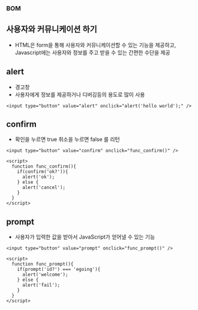 ### BOM

## 사용자와 커뮤니케이션 하기
- HTML은 form을 통해 사용자와 커뮤니케이션할 수 있는 기능을 제공하고, Javascript에는 사용자와 정보를 주고 받을 수 있는 간편한 수단을 제공


## alert
- 경고창
- 사용자에게 정보를 제공하거나 디버깅등의 용도로 많이 사용
```
<input type="button" value="alert" onclick="alert('hello world');" />
```


## confirm
- 확인을 누르면 true 취소을 누르면 false 를 리턴
```
<input type="button" value="confirm" onclick="func_confirm()" />

<script>
  function func_confirm(){
    if(confirm('ok?')){
      alert('ok');
    } else {
      alert('cancel');
    }
  }
</script>
```


## prompt
- 사용자가 입력한 값을 받아서 JavaScript가 얻어낼 수 있는 기능
```
<input type="button" value="prompt" onclick="func_prompt()" />

<script>
  function func_prompt(){
    if(prompt('id?') === 'egoing'){
      alert('welcome');
    } else {
      alert('fail');
    }
  } 
</script>
```

